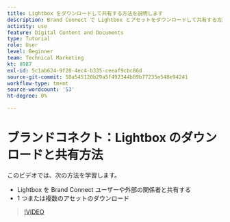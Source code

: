 ```yaml
---
title: Lightbox をダウンロードして共有する方法を説明します
description: Brand Connect で Lightbox とアセットをダウンロードして共有する方法については、 [!UICONTROL Workfront DAM].
activity: use
feature: Digital Content and Documents
type: Tutorial
role: User
level: Beginner
team: Technical Marketing
kt: 8987
exl-id: 5c1ab624-9f20-4ec4-b335-ceeaf9cbc86d
source-git-commit: 58a545120b29a5f492344b89b77235e548e94241
workflow-type: tm+mt
source-wordcount: '53'
ht-degree: 0%

---
```


# ブランドコネクト：Lightbox のダウンロードと共有方法

このビデオでは、次の方法を学習します。

* Lightbox を Brand Connect ユーザーや外部の関係者と共有する
* 1 つまたは複数のアセットのダウンロード

>[!VIDEO](https://video.tv.adobe.com/v/335249/?quality=12)
